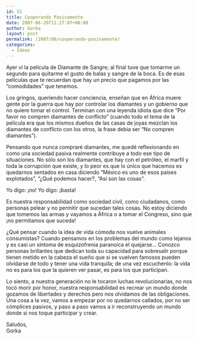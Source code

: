 ```yaml
---
id: 51
title: Cooperando Pasivamente
date: 2007-06-26T11:27:07+00:00
author: Gorka
layout: post
permalink: /2007/06/cooperando-pasivamente/
categories:
  - Ideas
---
```

Ayer vi la película de Diamante de Sangre; al final tuve que tomarme un segundo para quitarme el gusto de balas y sangre de la boca. Es de esas películas que te recuerdan que hay un precio que pagamos por las “comodidades” que tenemos.

Los gringos, queriendo hacer conciencia, enseñan que en África muere gente por la guerra que hay por controlar los diamantes y un gobierno que no quiere tomar el control. Terminan con una leyenda idiota que dice “Por favor no compren diamantes de conflicto” (cuando todo el tema de la película era que los mismos dueños de las casas de joyas mezclan los diamantes de conflicto con los otros, la frase debía ser “No compren diamantes”).

Pensando que nunca compraré diamantes, me quedé reflexionando en como una sociedad pasiva realmente contribuye a todo ese tipo de situaciones. No sólo son los diamantes, que hay con el petróleo, el marfil y toda la corrupción que existe, y lo peor es que lo único que hacemos es quedarnos sentados en casa diciendo “México es uno de esos países explotados”, “¿Qué podemos hacer?, “Así son las cosas”.

Yo digo: ¡no! Yo digo: ¡basta!

Es nuestra responsabilidad como sociedad civil, como ciudadanos, como personas pelear y no permitir que sucedan tales cosas. No estoy diciendo que tomemos las armas y vayamos a África o a tomar el Congreso, sino que ¡no permitamos que suceda!

¿Qué pensar cuando la idea de vida cómoda nos vuelve animales consumistas? Cuando pensamos en los problemas del mundo como lejanos y es casi un síntoma de esquizofrenia paranoica el quejarse… Conozco personas brillantes que dedican toda su capacidad para sobresalir porque tienen metido en la cabeza el sueño que si se vuelven famosos pueden olvidarse de todo y tener una vida tranquila; de una vez escuchenlo: la vida no es para los que la quieren ver pasar, es para los que participan.

Lo siento, a nuestra generación no le tocaron luchas revolucionarias, no nos tocó morir por honor, nuestra responsabilidad es recrear un mundo donde gozamos de libertades y derechos pero nos olvidamos de las obligaciones. Una cosa a la vez, vamos a empezar por no quedarnos callados, por no ser cómplices pasivos, y paso a paso vamos a ir reconstruyendo un mundo donde si nos toque participar y crear.

Saludos,<br />
Gorka

